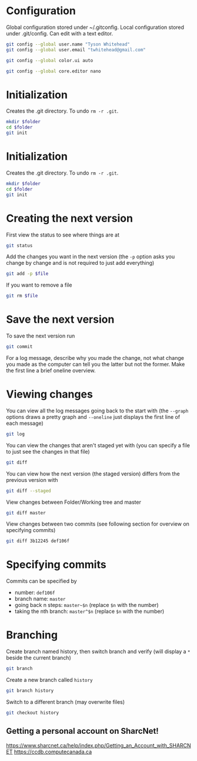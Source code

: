 # Configuration

Global configuration stored under ~/.gitconfig. Local configuration stored under .git/config. Can edit with a text editor.

```bash
git config --global user.name "Tyson Whitehead" 
git config --global user.email "twhitehead@gmail.com" 
```
```bash
git config --global color.ui auto 
```
```bash
git config --global core.editor nano
```

# Initialization

Creates the .git directory. To undo `rm -r .git`.

```bash
mkdir $folder
cd $folder
git init
```

# Initialization 

Creates the .git directory. To undo `rm -r .git`. 

```bash 
mkdir $folder
cd $folder
git init
```

# Creating the next version

First view the status to see where things are at

```bash
git status
```

Add the changes you want in the next version (the `-p` option asks 
you change by change and is not required to just add everything)

```bash
git add -p $file
```

If you want to remove a file

```bash
git rm $file
```

# Save the next version

To save the next version run

```bash
git commit
```

For a log message, describe why you made the change, not what 
change you made as the computer can tell you the latter but not 
the former. Make the first line a brief oneline overview.

# Viewing changes

You can view all the log messages going back to the start with 
(the `--graph` options draws a pretty graph and `--oneline` just 
displays the first line of each message)

```bash
git log
```

You can view the changes that aren't staged yet with (you can 
specify a file to just see the changes in that file)

```bash
git diff
```

You can view how the next version (the staged version) differs 
from the previous version with

```bash
git diff --staged
```

View changes between Folder/Working tree and master

```bash
git diff master
```

View changes between two commits (see following section for overview on specifying commits)

```bash
git diff 3b12245 def106f
```

# Specifying commits

Commits can be specified by

* number: `def106f`
* branch name: `master`
* going back n steps: `master~$n` (replace `$n` with the number)
* taking the nth branch: `master^$n`  (replace `$n` with the number)

# Branching

Create branch named history, then switch branch and verify (will display a `*` beside the current branch)

```bash
git branch 
```

Create a new branch called `history`

```bash
git branch history
```

Switch to a different branch (may overwrite files)

```bash
git checkout history
```

## Getting a personal account on SharcNet!

https://www.sharcnet.ca/help/index.php/Getting_an_Account_with_SHARCNET
https://ccdb.computecanada.ca